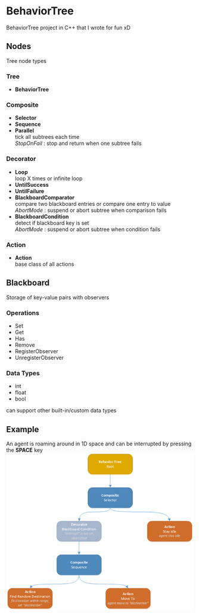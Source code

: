 # BehaviorTree

BehaviorTree project in C++ that I wrote for fun xD
## Nodes
Tree node types
### Tree
+ **BehaviorTree**
### Composite
+ **Selector**
+ **Sequence**
+ **Parallel**  
tick all subtrees each time  
*StopOnFail* : stop and return when one subtree fails
### Decorator
+ **Loop**  
loop X times or infinite loop
+ **UntilSuccess**
+ **UntilFailure**
+ **BlackboardComparator**  
compare two blackboard entries or compare one entry to value  
*AbortMode* : suspend or abort subtree when comparison fails
+ **BlackboardCondition**  
detect if blackboard key is set  
*AbortMode* : suspend or abort subtree when condition fails
### Action
+ **Action**  
base class of all actions
## Blackboard
Storage of key-value pairs with observers
### Operations
+ Set
+ Get
+ Has
+ Remove
+ RegisterObserver
+ UnregisterObserver
### Data Types
+ int
+ float
+ bool  

can support other built-in/custom data types
## Example
An agent is roaming around in 1D space and can be interrupted by pressing the **SPACE** key
![ExampleTreeGraph](https://github.com/AmaranthYan/BehaviorTree/blob/master/BehaviorTree/Example/Example_graph.png)
